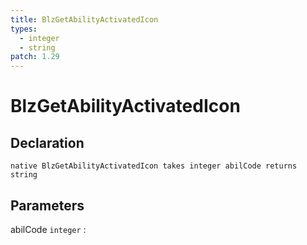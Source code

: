 ```yaml
---
title: BlzGetAbilityActivatedIcon
types:
  - integer
  - string
patch: 1.29
---
```


# BlzGetAbilityActivatedIcon

## Declaration

```jass
native BlzGetAbilityActivatedIcon takes integer abilCode returns string
```

## Parameters
abilCode `integer`
: 
